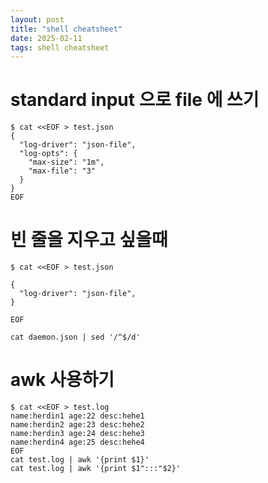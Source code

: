```yaml
---
layout: post
title: "shell cheatsheet"
date: 2025-02-11
tags: shell cheatsheet
---
```


# standard input 으로 file 에 쓰기

``` shell
$ cat <<EOF > test.json
{
  "log-driver": "json-file",
  "log-opts": {
    "max-size": "1m",
    "max-file": "3"
  }
}
EOF
```
# 빈 줄을 지우고 싶을때

``` shell
$ cat <<EOF > test.json

{
  "log-driver": "json-file",
}

EOF

cat daemon.json | sed '/^$/d'
``` 

# awk 사용하기

``` shell
$ cat <<EOF > test.log
name:herdin1 age:22 desc:hehe1
name:herdin2 age:23 desc:hehe2
name:herdin3 age:24 desc:hehe3
name:herdin4 age:25 desc:hehe4
EOF
cat test.log | awk '{print $1}'
cat test.log | awk '{print $1":::"$2}'
```